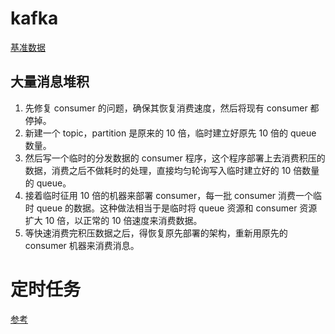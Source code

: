 # kafka
[基准数据](https://ifeve.com/benchmarking-apache-kafka-2-million-writes-second-three-cheap-machines/)

## 大量消息堆积
1. 先修复 consumer 的问题，确保其恢复消费速度，然后将现有 consumer 都停掉。
2. 新建一个 topic，partition 是原来的 10 倍，临时建立好原先 10 倍的 queue 数量。
3. 然后写一个临时的分发数据的 consumer 程序，这个程序部署上去消费积压的数据，消费之后不做耗时的处理，直接均匀轮询写入临时建立好的 10 倍数量的 queue。
4. 接着临时征用 10 倍的机器来部署 consumer，每一批 consumer 消费一个临时 queue 的数据。这种做法相当于是临时将 queue 资源和 consumer 资源扩大 10 倍，以正常的 10 倍速度来消费数据。
5. 等快速消费完积压数据之后，得恢复原先部署的架构，重新用原先的 consumer 机器来消费消息。

# 定时任务
[参考](http://kriszhang.com/scan-tables/)